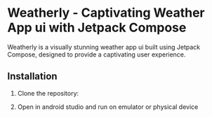 # Weatherly - Captivating Weather App ui with Jetpack Compose

Weatherly is a visually stunning weather app ui built using Jetpack Compose, designed to provide a captivating user experience.


## Installation

1. Clone the repository:

2. Open in android studio and run on emulator or physical device
